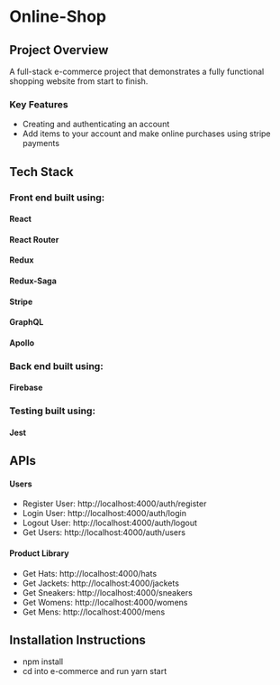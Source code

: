 # Online-Shop

## Project Overview

A full-stack e-commerce project that demonstrates a fully functional shopping website from start to finish.

### Key Features

* Creating and authenticating an account
* Add items to your account and make online purchases using stripe payments

## Tech Stack

### Front end built using:

#### React

#### React Router

#### Redux

#### Redux-Saga

#### Stripe

#### GraphQL

#### Apollo

### Back end built using:

#### Firebase

### Testing built using:

#### Jest

## APIs

#### Users

* Register User: http://localhost:4000/auth/register
* Login User: http://localhost:4000/auth/login
* Logout User: http://localhost:4000/auth/logout
* Get Users: http://localhost:4000/auth/users

#### Product Library

* Get Hats: http://localhost:4000/hats
* Get Jackets: http://localhost:4000/jackets
* Get Sneakers: http://localhost:4000/sneakers
* Get Womens: http://localhost:4000/womens
* Get Mens: http://localhost:4000/mens

## Installation Instructions

* npm install
* cd into e-commerce and run yarn start
